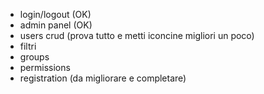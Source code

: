 - login/logout (OK)
- admin panel (OK)
- users crud (prova tutto e metti iconcine migliori un poco)
- filtri
- groups
- permissions
- registration (da migliorare e completare)

